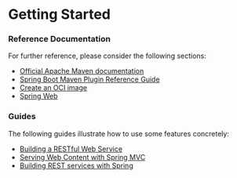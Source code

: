 # Getting Started

### Reference Documentation

For further reference, please consider the following sections:

* [Official Apache Maven documentation](https://maven.apache.org/guides/index.html)
* [Spring Boot Maven Plugin Reference Guide](https://docs.spring.io/spring-boot/docs/2.7.1-SNAPSHOT/maven-plugin/reference/html/)
* [Create an OCI image](https://docs.spring.io/spring-boot/docs/2.7.1-SNAPSHOT/maven-plugin/reference/html/#build-image)
* [Spring Web](https://docs.spring.io/spring-boot/docs/2.7.1-SNAPSHOT/reference/htmlsingle/#web)

### Guides

The following guides illustrate how to use some features concretely:

* [Building a RESTful Web Service](https://spring.io/guides/gs/rest-service/)
* [Serving Web Content with Spring MVC](https://spring.io/guides/gs/serving-web-content/)
* [Building REST services with Spring](https://spring.io/guides/tutorials/bookmarks/)

